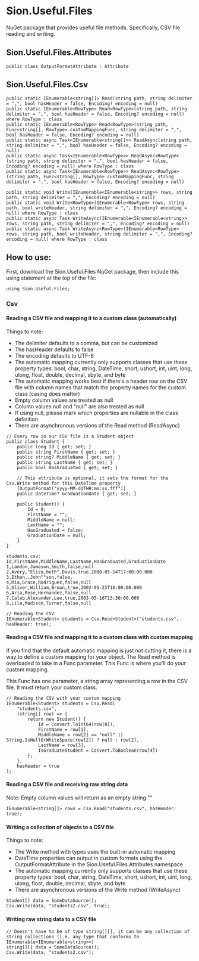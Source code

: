 # Sion.Useful.Files

NuGet package that provides useful file methods. Specifically, CSV file reading and writing.

## Sion.Useful.Files.Attributes

```
public class OutputFormatAttribute : Attribute
```

## Sion.Useful.Files.Csv

```
public static IEnumerable<string[]> Read(string path, string delimiter = ",", bool hasHeader = false, Encoding? encoding = null)
public static IEnumerable<RowType> Read<RowType>(string path, string delimiter = ",", bool hasHeader = false, Encoding? encoding = null) where RowType : class
public static IEnumerable<RowType> Read<RowType>(string path, Func<string[], RowType> customMappingFunc, string delimiter = ",", bool hasHeader = false, Encoding? encoding = null)
public static async Task<IEnumerable<string[]>> ReadAsync(string path, string delimiter = ",", bool hasHeader = false, Encoding? encoding = null)
public static async Task<IEnumerable<RowType>> ReadAsync<RowType>(string path, string delimiter = ",", bool hasHeader = false, Encoding? encoding = null) where RowType : class
public static async Task<IEnumerable<RowType>> ReadAsync<RowType>(string path, Func<string[], RowType> customMappingFunc, string delimiter = ",", bool hasHeader = false, Encoding? encoding = null)

public static void Write(IEnumerable<IEnumerable<string>> rows, string path, string delimiter = ",", Encoding? encoding = null)
public static void Write<RowType>(IEnumerable<RowType> rows, string path, bool writeHeader, string delimiter = ",", Encoding? encoding = null) where RowType : class
public static async Task WriteAsync(IEnumerable<IEnumerable<string>> rows, string path, string delimiter = ",", Encoding? encoding = null)
public static async Task WriteAsync<RowType>(IEnumerable<RowType> rows, string path, bool writeHeader, string delimiter = ",", Encoding? encoding = null) where RowType : class
```

## How to use:

First, download the Sion.Useful.Files NuGet package, then include this using statement at the top of the file:

```
using Sion.Useful.Files;
```

### Csv

#### Reading a CSV file and mapping it to a custom class (automatically)

Things to note: 

- The delimiter defaults to a comma, but can be customized
- The hasHeader defaults to false
- The encoding defaults to UTF-8
- The automatic mapping currently only supports classes that use these property types: bool, char, string, DateTime, short, ushort, int, uint, long, ulong, float, double, decimal, sbyte, and byte
- The automatic mapping works best if there's a header row on the CSV file with column names that match the property names for the custom class (casing does matter)
- Empty column values are treated as null
- Column values null and "null" are also treated as null
- If using null, please mark which properties are nullable in the class definition
- There are asynchronous versions of the Read method (ReadAsync)

```
// Every row in our CSV file is a Student object
public class Student {
	public long Id { get; set; }
	public string FirstName { get; set; }
	public string? MiddleName { get; set; }
	public string LastName { get; set; }
	public bool HasGraduated { get; set; }
	
	// This attribute is optional, it sets the format for the Csv.Write method for this DateTime property
	[OutputFormat("yyyy-MM-ddTHH:mm:ss.fff")]
	public DateTime? GraduationDate { get; set; }
	
	public Student() {
		Id = 0;
		FirstName = "";
		MiddleName = null;
		LastName = "";
		HasGraduated = false;
		GraduationDate = null;
	}
}
```

```
students.csv:
Id,FirstName,MiddleName,LastName,HasGraduated,GraduationDate
1,Landon,Jameson,Smith,false,null
2,Avery,"Eliza,beth",Davis,true,2000-05-14T17:00:00.000
3,Ethan,,John""son,false,
4,Mia,Grace,Rodriguez,false,null
5,Oliver,William,Brown,true,2002-05-23T16:00:00.000
6,Aria,Rose,Hernandez,false,null
7,Caleb,Alexander,Lee,true,2003-05-16T13:30:00.000
8,Lila,Madison,Turner,false,null
```

```
// Reading the CSV
IEnumerable<Student> students = Csv.Read<Student>("students.csv", hasHeader: true);
```

#### Reading a CSV file and mapping it to a custom class with custom mapping

If you find that the default automatic mapping is just not cutting it, there is a way to define a custom mapping for your object. The Read method is overloaded to take in a Func parameter. This Func is where you'll do your custom mapping.

This Func has one parameter, a string array representing a row in the CSV file. It must return your custom class.

```
// Reading the CSV with your custom mapping
IEnumerable<Student> students = Csv.Read(
	"students.csv",
	(string[] row) => {
		return new Student() {
			Id = Convert.ToInt64(row[0]),
			FirstName = row[1],
			MiddleName = row[2] == "null" || String.IsNullOrWhiteSpace(row[2]) ? null : row[2],
			LastName = row[3],
			IsGraduateStudent = Convert.ToBoolean(row[4])
		};
	},
	hasHeader = true
);
```

#### Reading a CSV file and receiving raw string data

Note: Empty column values will return as an empty string ""

```
IEnumerable<string[]> rows = Csv.Read("students.csv", hasHeader: true);
```

#### Writing a collection of objects to a CSV file

Things to note: 

- The Write method with types uses the built-in automatic mapping
- DateTime properties can output in custom formats using the OutputFormatAttribute in the Sion.Useful.Files.Attributes namespace
- The automatic mapping currently only supports classes that use these property types: bool, char, string, DateTime, short, ushort, int, uint, long, ulong, float, double, decimal, sbyte, and byte
- There are asynchronous versions of the Write method (WriteAsync)

```
Student[] data = SomeDataSource();
Csv.Write(data, "students2.csv", true);
```

#### Writing raw string data to a CSV file

```
// Doesn't have to be of type string[][], it can be any collection of string collections (i.e. any type that conforms to IEnumerable<IEnumerable<string>>)
string[][] data = SomeDataSource();
Csv.Write(data, "students2.csv");
```
